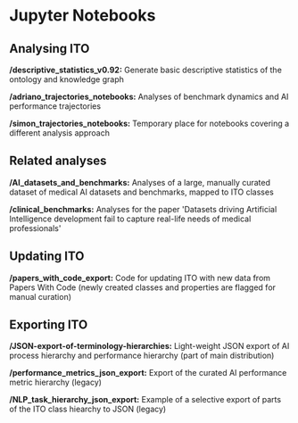 # Jupyter Notebooks

## Analysing ITO

**/descriptive_statistics_v0.92:** Generate basic descriptive statistics of the ontology and knowledge graph

**/adriano_trajectories_notebooks:** Analyses of benchmark dynamics and AI performance trajectories

**/simon_trajectories_notebooks:** Temporary place for notebooks covering a different analysis approach

## Related analyses

**/AI_datasets_and_benchmarks:** Analyses of a large, manually curated dataset of medical AI datasets and benchmarks, mapped to ITO classes

**/clinical_benchmarks:** Analyses for the paper 'Datasets driving Artificial Intelligence development fail to capture real-life needs of medical professionals'

## Updating ITO

**/papers_with_code_export:** Code for updating ITO with new data from Papers With Code (newly created classes and properties are flagged for manual curation)

## Exporting ITO

**/JSON-export-of-terminology-hierarchies:** Light-weight JSON export of AI process hierarchy and performance hierarchy (part of main distribution)

**/performance_metrics_json_export:** Export of the curated AI performance metric hierarchy (legacy)

**/NLP_task_hierarchy_json_export:** Example of a selective export of parts of the ITO class hiearchy to JSON (legacy)


